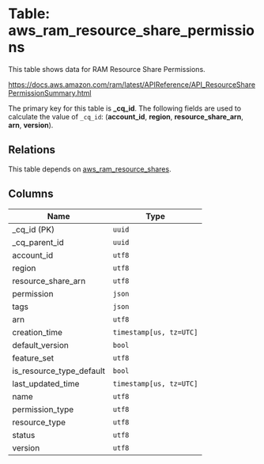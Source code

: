 # Table: aws_ram_resource_share_permissions

This table shows data for RAM Resource Share Permissions.

https://docs.aws.amazon.com/ram/latest/APIReference/API_ResourceSharePermissionSummary.html

The primary key for this table is **_cq_id**.
The following fields are used to calculate the value of `_cq_id`: (**account_id**, **region**, **resource_share_arn**, **arn**, **version**).
## Relations

This table depends on [aws_ram_resource_shares](aws_ram_resource_shares.md).

## Columns

| Name          | Type          |
| ------------- | ------------- |
|_cq_id (PK)|`uuid`|
|_cq_parent_id|`uuid`|
|account_id|`utf8`|
|region|`utf8`|
|resource_share_arn|`utf8`|
|permission|`json`|
|tags|`json`|
|arn|`utf8`|
|creation_time|`timestamp[us, tz=UTC]`|
|default_version|`bool`|
|feature_set|`utf8`|
|is_resource_type_default|`bool`|
|last_updated_time|`timestamp[us, tz=UTC]`|
|name|`utf8`|
|permission_type|`utf8`|
|resource_type|`utf8`|
|status|`utf8`|
|version|`utf8`|